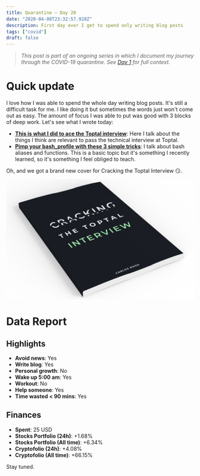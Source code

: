 ```yaml
---
title: Quarantine — Day 20
date: "2020-04-08T23:32:57.928Z"
description: First day ever I get to spend only writing blog posts
tags: ["covid"]
draft: false
---
```


> *This post is part of an ongoing series in which I document my journey through the COVID-19 quarantine. See [Day 1](/quarantine/quarantine-day-1) for full context.*

<div class="divider"></div>

# Quick update

I love how I was able to spend the whole day writing blog posts. It's still a difficult task for me. I like doing it but sometimes the words just won't come out as easy. The amount of focus I was able to put was good with 3 blocks of deep work. 
Let's see what I wrote today:

- **[This is what I did to ace the Toptal interview](/this-is-what-i-did-to-ace-the-toptal-interview)**: Here I talk about the things I think are relevant to pass the technical interview at Toptal.
- **[Pimp your bash_profile with these 3 simple tricks](/pimp-your-bash-profile-with-these-3-simple-tricks)**: I talk about bash aliases and functions. This is a basic topic but it's something I recently learned, so it's something I feel obliged to teach.

Oh, and we got a brand new cover for Cracking the Toptal Interview 😏.

![ctti.png](ctti.png)

<div class="divider"></div>

# Data Report

## Highlights

* **Avoid news**: Yes
* **Write blog**: Yes
* **Personal growth**: No
* **Wake up 5:00 am**: Yes
* **Workout**: No
* **Help someone**: Yes
* **Time wasted < 90 mins**: Yes

## Finances

* **Spent**: 25 USD
* **Stocks Portfolio (24h)**: +1.68%
* **Stocks Portfolio (All time)**: +6.34%
* **Cryptofolio (24h)**: +4.08%
* **Cryptofolio (All time)**: +66.15%

<div class="divider"></div>

Stay tuned.
